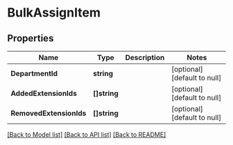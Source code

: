 # BulkAssignItem

## Properties
Name | Type | Description | Notes
------------ | ------------- | ------------- | -------------
**DepartmentId** | **string** |  | [optional] [default to null]
**AddedExtensionIds** | **[]string** |  | [optional] [default to null]
**RemovedExtensionIds** | **[]string** |  | [optional] [default to null]

[[Back to Model list]](../README.md#documentation-for-models) [[Back to API list]](../README.md#documentation-for-api-endpoints) [[Back to README]](../README.md)


